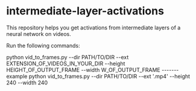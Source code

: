 # intermediate-layer-activations

This repository helps you get activations from intermediate layers of a neural network on videos.


Run the following commands:

python vid_to_frames.py --dir PATH/TO/DIR --ext EXTENSION_OF_VIDEOS_IN_YOUR_DIR --height HEIGHT_OF_OUTPUT_FRAME --width W_OF_OUTPUT_FRAME
-------example python vid_to_frames.py --dir PATH/TO/DIR --ext '.mp4' --height 240 --width 240

